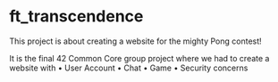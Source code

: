 # ft_transcendence
This project is about creating a website for the mighty Pong contest!


It is the final 42 Common Core group project where we had to create a website with
• User Account
• Chat
• Game
• Security concerns
